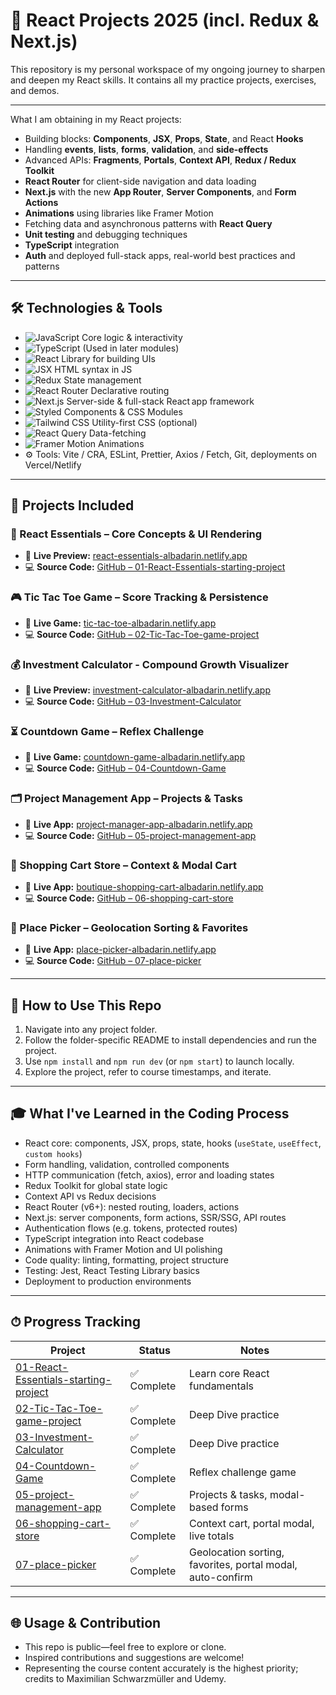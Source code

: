 # 🚀 React Projects 2025 (incl. Redux & Next.js)

This repository is my personal workspace of my ongoing journey to sharpen and deepen my React skills. It contains all my practice projects, exercises, and demos.

---

What I am obtaining in my React projects:

- Building blocks: **Components**, **JSX**, **Props**, **State**, and React **Hooks**
- Handling **events**, **lists**, **forms**, **validation**, and **side-effects**
- Advanced APIs: **Fragments**, **Portals**, **Context API**, **Redux / Redux Toolkit**
- **React Router** for client-side navigation and data loading
- **Next.js** with the new **App Router**, **Server Components**, and **Form Actions**
- **Animations** using libraries like Framer Motion
- Fetching data and asynchronous patterns with **React Query**
- **Unit testing** and debugging techniques
- **TypeScript** integration
- **Auth** and deployed full-stack apps, real-world best practices and patterns

---

## 🛠 Technologies & Tools

- ![JavaScript](https://img.shields.io/badge/JavaScript-ES6-yellow?logo=javascript) Core logic & interactivity
- ![TypeScript](https://img.shields.io/badge/TypeScript-optional-blue?logo=typescript) (Used in later modules)
- ![React](https://img.shields.io/badge/React-19-blue?logo=react) Library for building UIs
- ![JSX](https://img.shields.io/badge/JSX-HTML%E2%80%90in%E2%80%90JS-purple) HTML syntax in JS
- ![Redux](https://img.shields.io/badge/Redux-Toolkit-purple?logo=redux) State management
- ![React Router](https://img.shields.io/badge/React_Router-router-red?logo=reactrouter) Declarative routing
- ![Next.js](https://img.shields.io/badge/Next.js-14-black?logo=next.js) Server-side & full-stack React app framework
- ![Styled Components](https://img.shields.io/badge/Styled--Components%E2%80%91CSS%E2%80%91in%E2%80%91JS-blueviolet?logo=styled-components) & CSS Modules
- ![Tailwind CSS](https://img.shields.io/badge/Tailwind-Utility%E2%80%91first-teal?logo=tailwindcss) Utility-first CSS (optional)
- ![React Query](https://img.shields.io/badge/React_Query-TanStack-orange?logo=tanstack) Data-fetching
- ![Framer Motion](https://img.shields.io/badge/Framer_Motion-Animation-purple?logo=framer) Animations
- ⚙️ Tools: Vite / CRA, ESLint, Prettier, Axios / Fetch, Git, deployments on Vercel/Netlify

---

## 🚀 Projects Included

### 🧩 React Essentials – Core Concepts & UI Rendering

- 🔗 **Live Preview:** [react-essentials-albadarin.netlify.app](https://react-essentials-albadarin.netlify.app/)
- 💻 **Source Code:** [GitHub – 01-React-Essentials-starting-project](https://github.com/al-badarin/React-Projects/tree/main/01-React-Essentials-starting-project)

### 🎮 Tic Tac Toe Game – Score Tracking & Persistence

- 🔗 **Live Game:** [tic-tac-toe-albadarin.netlify.app](https://tic-tac-toe-albadarin.netlify.app/)
- 💻 **Source Code:** [GitHub – 02-Tic-Tac-Toe-game-project](https://github.com/al-badarin/React-Projects/tree/main/02-Tic-Tac-Toe-game-project)

### 💰 Investment Calculator - Compound Growth Visualizer

- 🔗 **Live Preview:** [investment-calculator-albadarin.netlify.app](https://investment-calculator-albadarin.netlify.app/)
- 💻 **Source Code:** [GitHub – 03-Investment-Calculator](https://github.com/al-badarin/React-Projects/tree/main/03-Investment-Calculator)

### ⏳ Countdown Game – Reflex Challenge

- 🔗 **Live Game:** [countdown-game-albadarin.netlify.app](https://countdown-game-albadarin.netlify.app/)
- 💻 **Source Code:** [GitHub – 04-Countdown-Game](https://github.com/al-badarin/React-Projects/tree/main/04-Countdown-Game)

### 🗂️ Project Management App – Projects & Tasks

- 🔗 **Live App:** [project-manager-app-albadarin.netlify.app](https://project-manager-app-albadarin.netlify.app/)
- 💻 **Source Code:** [GitHub – 05-project-management-app](https://github.com/al-badarin/React-Projects/tree/main/05-project-management-app)

### 🛒 Shopping Cart Store – Context & Modal Cart

- 🔗 **Live App:** [boutique-shopping-cart-albadarin.netlify.app](https://boutique-shopping-cart-albadarin.netlify.app/)
- 💻 **Source Code:** [GitHub – 06-shopping-cart-store](https://github.com/al-badarin/React-Projects/tree/main/06-shopping-cart-store)

### 📍 Place Picker – Geolocation Sorting & Favorites

- 🔗 **Live App:** [place-picker-albadarin.netlify.app](https://place-picker-albadarin.netlify.app/)
- 💻 **Source Code:** [GitHub – 07-place-picker](https://github.com/al-badarin/React-Projects/tree/main/07-place-picker)

---

## 📌 How to Use This Repo

1. Navigate into any project folder.
2. Follow the folder-specific README to install dependencies and run the project.
3. Use `npm install` and `npm run dev` (or `npm start`) to launch locally.
4. Explore the project, refer to course timestamps, and iterate.

---

## 🎓 What I've Learned in the Coding Process

- React core: components, JSX, props, state, hooks (`useState`, `useEffect`, `custom hooks`)
- Form handling, validation, controlled components
- HTTP communication (fetch, axios), error and loading states
- Redux Toolkit for global state logic
- Context API vs Redux decisions
- React Router (v6+): nested routing, loaders, actions
- Next.js: server components, form actions, SSR/SSG, API routes
- Authentication flows (e.g. tokens, protected routes)
- TypeScript integration into React codebase
- Animations with Framer Motion and UI polishing
- Code quality: linting, formatting, project structure
- Testing: Jest, React Testing Library basics
- Deployment to production environments

---

## ⏱ Progress Tracking

| Project                                                                                                                             | Status      | Notes                                                      |
| ----------------------------------------------------------------------------------------------------------------------------------- | ----------- | ---------------------------------------------------------- |
| [01-React-Essentials-starting-project](https://github.com/al-badarin/React-Projects/tree/main/01-React-Essentials-starting-project) | ✅ Complete | Learn core React fundamentals                              |
| [02-Tic-Tac-Toe-game-project](https://github.com/al-badarin/React-Projects/tree/main/02-Tic-Tac-Toe-game-project)                   | ✅ Complete | Deep Dive practice                                         |
| [03-Investment-Calculator](https://github.com/al-badarin/React-Projects/tree/main/03-Investment-Calculator)                         | ✅ Complete | Deep Dive practice                                         |
| [04-Countdown-Game](https://github.com/al-badarin/React-Projects/tree/main/04-Countdown-Game)                                       | ✅ Complete | Reflex challenge game                                      |
| [05-project-management-app](https://github.com/al-badarin/React-Projects/tree/main/05-project-management-app)                       | ✅ Complete | Projects & tasks, modal-based forms                        |
| [06-shopping-cart-store](https://github.com/al-badarin/React-Projects/tree/main/06-shopping-cart-store)                             | ✅ Complete | Context cart, portal modal, live totals                    |
| [07-place-picker](https://github.com/al-badarin/React-Projects/tree/main/07-place-picker)                                           | ✅ Complete | Geolocation sorting, favorites, portal modal, auto-confirm |

---

## 🌐 Usage & Contribution

- This repo is public—feel free to explore or clone.
- Inspired contributions and suggestions are welcome!
- Representing the course content accurately is the highest priority; credits to Maximilian Schwarzmüller and Udemy.
